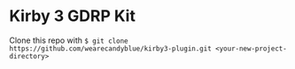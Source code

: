 # Kirby 3 GDRP Kit

Clone this repo with ```$ git clone https://github.com/wearecandyblue/kirby3-plugin.git <your-new-project-directory>```
